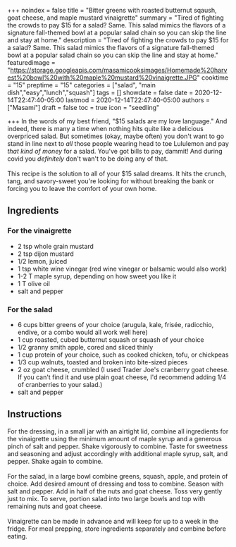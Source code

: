 +++
noindex = false
title = "Bitter greens with roasted butternut sqaush, goat cheese, and maple mustard vinaigrette"
summary = "Tired of fighting the crowds to pay $15 for a salad? Same. This salad mimics the flavors of a signature fall-themed bowl at a popular salad chain so you can skip the line and stay at home."
description = "Tired of fighting the crowds to pay $15 for a salad? Same. This salad mimics the flavors of a signature fall-themed bowl at a popular salad chain so you can skip the line and stay at home."
featuredimage = "https://storage.googleapis.com/masamicooksimages/Homemade%20harvest%20bowl%20with%20maple%20mustard%20vinaigrette.JPG"
cooktime = "15"
preptime = "15"
categories = ["salad", "main dish","easy","lunch","squash"]
tags = []
showdate = false
date = 2020-12-14T22:47:40-05:00
lastmod = 2020-12-14T22:47:40-05:00
authors = ["Masami"]
draft = false
toc = true
icon = "seedling"

+++
In the words of my best friend, "$15 salads are my love language." And indeed, there is many a time when nothing hits quite like a delicious overpriced salad. But sometimes (okay, maybe often) you don't want to go stand in line next to _all_ those people wearing head to toe Lululemon and pay _that kind of money_ for a salad. You've got bills to pay, dammit! And during covid you _definitely_ don't wan't to be doing any of that.\
\
This recipe is the solution to all of your $15 salad dreams. It hits the crunch, tang, and savory-sweet you're looking for without breaking the bank or forcing you to leave the comfort of your own home.

## Ingredients
### For the vinaigrette
- 2 tsp whole grain mustard
- 2 tsp dijon mustard
- 1/2 lemon, juiced
- 1 tsp white wine vinegar (red wine vinegar or balsamic would also work)
- 1-2 T maple syrup, depending on how sweet you like it
- 1 T olive oil
- salt and pepper
### For the salad
- 6 cups bitter greens of your choice (arugula, kale, frisée, radicchio, endive, or a combo would all work well here)
- 1 cup roasted, cubed butternut squash or squash of your choice
- 1/2 granny smith apple, cored and sliced thinly
- 1 cup protein of your choice, such as cooked chicken, tofu, or chickpeas
- 1/3 cup walnuts, toasted and broken into bite-sized pieces
- 2 oz goat cheese, crumbled (I used Trader Joe's cranberry goat cheese. If you can't find it and use plain goat cheese, I'd recommend adding 1/4 of cranberries to your salad.)
- salt and pepper

## Instructions
For the dressing, in a small jar with an airtight lid, combine all ingredients for the vinaigrette using the minimum amount of maple syrup and a generous pinch of salt and pepper. Shake vigorously to combine. Taste for sweetness and seasoning and adjust accordingly with additional maple syrup, salt, and pepper. Shake again to combine.\
\
For the salad, in a large bowl combine greens, squash, apple, and protein of choice. Add desired amount of dressing and toss to combine. Season with salt and pepper. Add in half of the nuts and goat cheese. Toss very gently just to mix. To serve, portion salad into two large bowls and top with remaining nuts and goat cheese.\
\
Vinaigrette can be made in advance and will keep for up to a week in the fridge. For meal prepping, store ingredients separately and combine before eating.
